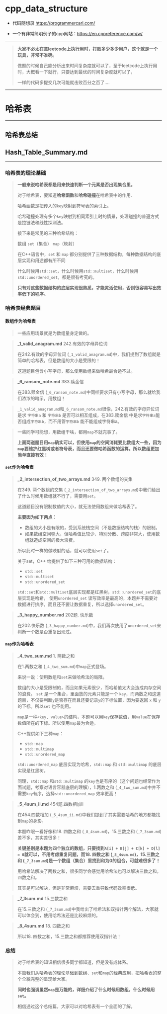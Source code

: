 # cpp_data_structure 

* 代码随想录 https://programmercarl.com/

* 一个有非常简明例子的cpp网站：https://en.cppreference.com/w/

--------------------------------------------------------------------------------
> **大家不必太在意leetcode上执行用时，打败多少多少用户，这个就是一个玩具，非常不准确。**
> 
> 做题的时候自己能分析出来时间复杂度就可以了，至于leetcode上执行用时，大概看一下就行，只要达到最优的时间复杂度就可以了，
> 
> 一样的代码多提交几次可能就击败百分之百了....
--------------------------------------------------------------------------------

# 哈希表

--------------------------------------------------------------------------------

## 哈希表总结

## Hash_Table_Summary.md

--------------------------------------------------------------------------------

### 哈希表的理论基础

> **一般来说哈希表都是用来快速判断一个元素是否出现集合里。**
> 
> 对于哈希表，要知道**哈希函数**和**哈希碰撞**在哈希表中的作用.
> 
> 哈希函数是把传入的`key`映射到符号表的索引上。
> 
> 哈希碰撞处理有多个`key`映射到相同索引上时的情景，处理碰撞的普遍方式是拉链法和线性探测法。
>
> 接下来是常见的三种哈希结构：
>
> 数组
> `set`（集合）
> `map`（映射）
> 
> 在C++语言中，`set` 和 `map` 都分别提供了三种数据结构，每种数据结构的底层实现和用途都有所不同
>
> 什么时候用`std::set`，什么时候用`std::multiset`，什么时候用`std::unordered_set`，都是很有考究的。
> 
> **只有对这些数据结构的底层实现很熟悉，才能灵活使用，否则很容易写出效率低下的程序。**
> 
> 


### 哈希表经典题目

#### 数组作为哈希表


> 一些应用场景就是为数组量身定做的。
>

> **_1_valid_anagram.md** 242.有效的字母异位词
> 
> 在242.有效的字母异位词 (`_1_valid_anagram.md`)中，我们提到了数组就是简单的哈希表，但是数组的大小是受限的！
>
> 这道题目包含小写字母，那么使用数组来做哈希最合适不过。
>

> **_6_ransom_note.md** 383.赎金信
>
> 在383.赎金信 (`_6_ransom_note.md`)中同样要求只有小写字母，那么就给我们浓浓的暗示，用数组！
>

> `_1_valid_anagram.md`和`_6_ransom_note.md`很像，242.有效的字母异位词 是求 `字符串a` 和 `字符串b` 是否可以相互组成，在383.赎金信 中是求`字符串a`能否组成`字符串b`，而不用管`字符串b` 能不能组成字符串a。
>

> 一些同学可能想，用数组干啥，都用`map`不就完事了。
>
> **上面两道题目用`map`确实可以，但使用`map`的空间消耗要比数组大一些，因为`map`要维护红黑树或者符号表，而且还要做哈希函数的运算。所以数组更加简单直接有效！**
>
> 






#### `set`作为哈希表

>  **_2_intersection_of_two_arrays.md**  349. 两个数组的交集
>
> 在349. 两个数组的交集 (`_2_intersection_of_two_arrays.md`)中我们给出了什么时候用数组就不行了，需要用`set`。
> 
> 这道题目没有限制数值的大小，就无法使用数组来做哈希表了。
>
> **主要因为如下两点：**
> * 数组的大小是有限的，受到系统栈空间（不是数据结构的栈）的限制。
> * 如果数组空间够大，但哈希值比较少、特别分散、跨度非常大，使用数组就造成空间的极大浪费。
> 
> 所以此时一样的做映射的话，就可以使用`set`了。
>
> 关于set，C++ 给提供了如下三种可用的数据结构：
> * `std::set`
> * `std::multiset`
> * `std::unordered_set`
>
> `std::set`和`std::multiset`底层实现都是红黑树，`std::unordered_set`的底层实现是哈希， 使用`unordered_set` 读写效率是最高的，本题并不需要对数据进行排序，而且还不要让数据重复，所以选择`unordered_set`。
>
> 

>  **_3_happy_number.md**  202题. 快乐数
>
> 在202.快乐数 (`_3_happy_number.md`)中，我们再次使用了`unordered_set`来判断一个数是否重复出现过。
> 


#### `map`作为哈希表


>  **_4_two_sum.md**  1. 两数之和
>
> 在1.两数之和 (`_4_two_sum.md`)中`map`正式登场。
>
> 来说一说：使用数组和`set`来做哈希法的局限。
> 
> 数组的大小是受限制的，而且如果元素很少，而哈希值太大会造成内存空间的浪费。
> `set` 是一个集合，里面放的元素只能是一个 `key`，而两数之和这道题目，不仅要判断`y`是否存在而且还要记录`y`的下标位置，因为要返回 `x` 和 `y` 的下标。所以`set` 也不能用。
> 
> `map`是一种`<key, value>`的结构，本题可以用`key`保存数值，用`value`在保存数值所在的下标。所以使用`map`最为合适。
>
> C++提供如下三种`map`：
> * `std::map`
> * `std::multimap`
> * `std::unordered_map`
>
> `std::unordered_map` 底层实现为哈希，`std::map` 和 `std::multimap` 的底层实现是红黑树。
>
> 同理，`std::map` 和`std::multimap` 的`key`也是有序的（这个问题也经常作为面试题，考察对语言容器底层的理解），1.两数之和 (`_4_two_sum.md`)中并不需要`key`有序，选择`std::unordered_map` 效率更高！
>

>  **_5_4sum_ii.md**  454题.四数相加II
>
> 在454.四数相加 (`_5_4sum_ii.md`)中我们提到了其实需要哈希的地方都能找到`map`的身影。
>
> 本题咋眼一看好像和18. 四数之和 (`_8_4sum.md`)，15.三数之和 (`_7_3sum.md`)差不多，其实差很多！
>
> **关键差别是本题为四个独立的数组，只要找到`A[i] + B[j] + C[k] + D[l] = 0`就可以，不用考虑重复问题，而18. 四数之和 (`_8_4sum.md`)，15.三数之和 (`_7_3sum.md`)是一个数组（集合）里找到和为0的组合，可就难很多了！**
>
> 用哈希法解决了两数之和，很多同学会感觉用哈希法也可以解决三数之和，四数之和。
> 
> 其实是可以解决，但是非常麻烦，需要去重导致代码效率很低。
>
> 

>  **_7_3sum.md**  15.三数之和
> 
> 在15.三数之和 (`_7_3sum.md`)中我给出了哈希法和双指针两个解法，大家就可以体会到，使用哈希法还是比较麻烦的。
>
> 

>  **_8_4sum.md**  18. 四数之和
> 
> 
> 所以18. 四数之和，15.三数之和都推荐使用双指针法！
>
> 




### 总结


>
> 对于哈希表的知识相信很多同学都知道，但是没有成体系。
>
> 本篇我们从哈希表的理论基础到数组、`set`和`map`的经典应用，把哈希表的整个全貌完整的呈现给大家。
>
> **同时也强调虽然`map`是万能的，详细介绍了什么时候用数组，什么时候用`set`。**
>
> 相信通过这个总结篇，大家可以对哈希表有一个全面的了解。
>
> 















